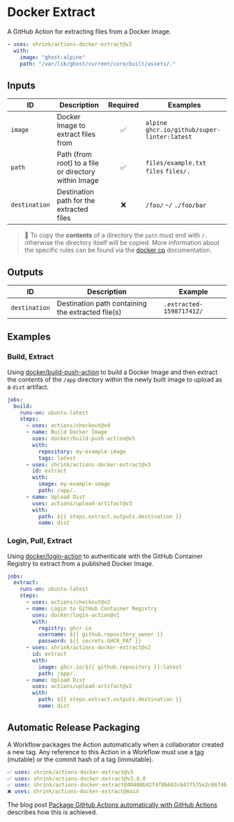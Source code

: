 # Docker Extract

A GitHub Action for extracting files from a Docker Image.

```yaml
- uses: shrink/actions-docker-extract@v2
  with:
    image: "ghost:alpine"
    path: "/var/lib/ghost/current/core/built/assets/."
```

## Inputs

| ID            | Description                                          | Required | Examples                                      |
| ------------- | ---------------------------------------------------- | :------: | --------------------------------------------- |
| `image`       | Docker Image to extract files from                   |    ✅    | `alpine` `ghcr.io/github/super-linter:latest` |
| `path`        | Path (from root) to a file or directory within Image |    ✅    | `files/example.txt` `files` `files/.`         |
| `destination` | Destination path for the extracted files             |    ❌    | `/foo/` `~/` `./foo/bar`                      |

> :paperclip: To copy the **contents** of a directory the `path` must end with
> `/.` otherwise the directory itself will be copied. More information about the
> specific rules can be found via the [docker cp][docker-cp] documentation.

## Outputs

| ID            | Description                                       | Example                  |
| ------------- | ------------------------------------------------- | ------------------------ |
| `destination` | Destination path containing the extracted file(s) | `.extracted-1598717412/` |

## Examples

### Build, Extract

Using [docker/build-push-action][build-push-action] to build a Docker
Image and then extract the contents of the `/app` directory within the newly
built image to upload as a `dist` artifact.

```yaml
jobs:
  build:
    runs-on: ubuntu-latest
    steps:
      - uses: actions/checkout@v4
      - name: Build Docker Image
        uses: docker/build-push-action@v5
        with:
          repository: my-example-image
          tags: latest
      - uses: shrink/actions-docker-extract@v3
        id: extract
        with:
          image: my-example-image
          path: /app/.
      - name: Upload Dist
        uses: actions/upload-artifact@v3
        with:
          path: ${{ steps.extract.outputs.destination }}
          name: dist
```

### Login, Pull, Extract

Using [docker/login-action][login-action] to authenticate with the GitHub
Container Registry to extract from a published Docker Image.

```yaml
jobs:
  extract:
    runs-on: ubuntu-latest
    steps:
      - uses: actions/checkout@v2
      - name: Login to GitHub Container Registry
        uses: docker/login-action@v1
        with:
          registry: ghcr.io
          username: ${{ github.repository_owner }}
          password: ${{ secrets.GHCR_PAT }}
      - uses: shrink/actions-docker-extract@v2
        id: extract
        with:
          image: ghcr.io/${{ github.repository }}:latest
          path: /app/.
      - name: Upload Dist
        uses: actions/upload-artifact@v2
        with:
          path: ${{ steps.extract.outputs.destination }}
          name: dist
```

## Automatic Release Packaging

A Workflow packages the Action automatically when a collaborator created a new
tag. Any reference to this Action in a Workflow must use a [tag][tags] (mutable)
or the commit hash of a tag (immutable).

```yaml
✅ uses: shrink/actions-docker-extract@v3
✅ uses: shrink/actions-docker-extract@v3.0.0
✅ uses: shrink/actions-docker-extract@40400b42f4f8b663c647f535e2c6674658e39fc6
❌ uses: shrink/actions-docker-extract@main
```

The blog post
[Package GitHub Actions automatically with GitHub Actions][blog/package-automatically]
describes how this is achieved.

[build-push-action]: https://github.com/docker/build-push-action
[login-action]: https://github.com/docker/login-action
[docker-cp]: https://docs.docker.com/engine/reference/commandline/cp/#extended-description
[tags]: https://github.com/shrink/actions-docker-extract/tags
[blog/package-automatically]: https://medium.com/prompt/package-github-actions-automatically-with-github-actions-a70b9f7bae4
